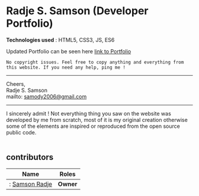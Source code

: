 # Radje S. Samson (Developer Portfolio)

**Technologies used** : HTML5, CSS3, JS, ES6

Updated Portfolio can be seen here 
  [link to Portfolio](https://samody2006.github.io)
<br />




`No copyright issues.
Feel free to copy anything and everything from this website.
If you need any help, ping me !`
________________________________________________________________________________________

Cheers, <br>
Radje S. Samson<br>
mailto: samody2006@gmail.com
________________________________________________________________________________________

I sincerely admit ! Not everything thing you saw on the website was developed by me from
scratch, most of it is my original creation otherwise some of the elements are inspired
or reproduced from the open source public code.
<br /><br />
## **contributors** 

Name  | Roles
------------ | -------------
: [Samson Radje](https://github.com/samody2006) | **Owner**

